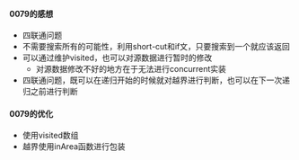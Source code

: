 #### 0079的感想
- 四联通问题
- 不需要搜索所有的可能性，利用short-cut和if文，只要搜索到一个就应该返回
- 可以通过维护visited，也可以对源数据进行暂时的修改
  - 对源数据修改不好的地方在于无法进行concurrent实装
- 四联通问题，既可以在递归开始的时候就对越界进行判断，也可以在下一次递归之前进行判断



#### 0079的优化
- 使用visited数组
- 越界使用inArea函数进行包装